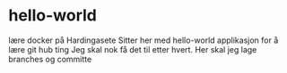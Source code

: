 # hello-world
lære docker på Hardingasete
Sitter her med hello-world applikasjon for å lære git hub ting
Jeg skal nok få det til etter hvert. Her skal jeg lage branches og committe
